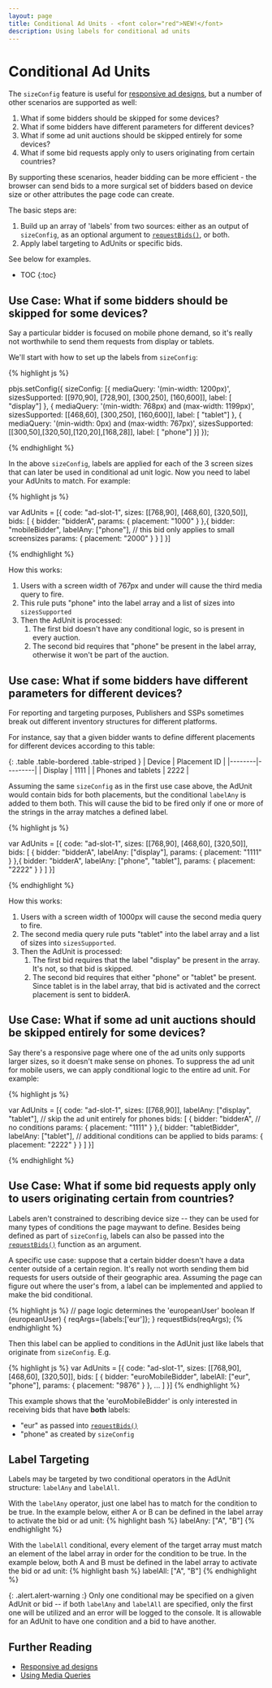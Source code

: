 ```yaml
---
layout: page
title: Conditional Ad Units - <font color="red">NEW!</font>
description: Using labels for conditional ad units
---
```


<div class="bs-docs-section" markdown="1">

# Conditional Ad Units

The `sizeConfig` feature is useful for [responsive ad designs]({{site.baseurl}}/dev-docs/feature-responsive.html), but a number of other scenarios are supported as well:

1. What if some bidders should be skipped for some devices?
1. What if some bidders have different parameters for different devices?
1. What if some ad unit auctions should be skipped entirely for some devices?
1. What if some bid requests apply only to users originating from certain countries? 

By supporting these scenarios, header bidding can be more efficient - the browser can send bids to a more surgical set of bidders based on device size or other attributes the page code can create.

The basic steps are:

1. Build up an array of 'labels' from two sources: either as an output of `sizeConfig`, as an optional argument to [`requestBids()`]({{site.baseurl}}/dev-docs/publisher-api-reference.html#module_pbjs.requestBids), or both.
1. Apply label targeting to AdUnits or specific bids.

See below for examples.

* TOC
{:toc}

## Use Case: What if some bidders should be skipped for some devices?

Say a particular bidder is focused on mobile phone demand, so it's really not worthwhile 
to send them requests from display or tablets.

We'll start with how to set up the labels from `sizeConfig`:

{% highlight js %}

pbjs.setConfig({
  sizeConfig: [{
       mediaQuery: '(min-width: 1200px)',
       sizesSupported: [[970,90], [728,90], [300,250], [160,600]],
       label: [ "display"]
     }, {
       mediaQuery: '(min-width: 768px) and (max-width: 1199px)',
       sizesSupported: [[468,60], [300,250], [160,600]],
       label: [ "tablet"]
     }, {
       mediaQuery: '(min-width: 0px) and (max-width: 767px)',
       sizesSupported: [[300,50],[320,50],[120,20],[168,28]],
       label: [ "phone"]
  }]
});

{% endhighlight %}

In the above `sizeConfig`, labels are applied for each of the 3 screen sizes that can later be used in
conditional ad unit logic. Now you need to label your AdUnits to match. For example:

{% highlight js %}

var AdUnits = [{
    code: "ad-slot-1",
    sizes: [[768,90], [468,60], [320,50]], 
    bids: [
        {
            bidder: "bidderA",
            params: {
                placement: "1000"
            }
       },{
            bidder: "mobileBidder",
            labelAny: ["phone"],  // this bid only applies to small screensizes
            params: {
                placement: "2000"
            }
       }
   ]
}]

{% endhighlight %}

How this works:

1. Users with a screen width of 767px and under will cause the third media query to fire.
1. This rule puts "phone" into the label array and a list of sizes into `sizesSupported`
1. Then the AdUnit is processed:
    1. The first bid doesn't have any conditional logic, so is present in every auction.
    1. The second bid requires that "phone" be present in the label array, otherwise it won't be part of the auction.

## Use case: What if some bidders have different parameters for different devices?

For reporting and targeting purposes, Publishers and SSPs sometimes break out different inventory structures for different platforms.

For instance, say that a given bidder wants to define different placements for different devices according to this table:

{: .table .table-bordered .table-striped }
| Device | Placement ID |
|--------|---------|
| Display | 1111 |
| Phones and tablets | 2222 |

Assuming the same `sizeConfig` as in the first use case above, the AdUnit would contain bids for both
placements, but the conditional `labelAny` is added to them both. This will cause the bid to be fired only if one
or more of the strings in the array matches a defined label.

{% highlight js %}

var AdUnits = [{
    code: "ad-slot-1",
    sizes: [[768,90], [468,60], [320,50]], 
    bids: [
        {
            bidder: "bidderA",
            labelAny: ["display"],
            params: {
                placement: "1111"
            }
       },{
            bidder: "bidderA",
            labelAny: ["phone", "tablet"],
            params: {
                placement: "2222"
            }
       }
   ]
}]

{% endhighlight %}

How this works:

1. Users with a screen width of 1000px will cause the second media query to fire.
1. The second media query rule puts "tablet" into the label array and a list of sizes into `sizesSupported`.
1. Then the AdUnit is processed:
    1. The first bid requires that the label "display" be present in the array. It's not, so that bid is skipped.
    1. The second bid requires that either "phone" or "tablet" be present. Since tablet is in the label array, that bid is activated and the correct placement is sent to bidderA.

## Use Case: What if some ad unit auctions should be skipped entirely for some devices?

Say there's a responsive page where one of the ad units only supports larger sizes, so it doesn't make sense
on phones. To suppress the ad unit for mobile users, we can apply conditional logic to the entire ad unit. For example:

{% highlight js %}

var AdUnits = [{
    code: "ad-slot-1",
    sizes: [[768,90]], 
    labelAny: ["display", "tablet"], // skip the ad unit entirely for phones
    bids: [
        {
            bidder: "bidderA",  // no conditions
            params: {
                placement: "1111"
            }
       },{
            bidder: "tabletBidder",
            labelAny: ["tablet"], // additional conditions can be applied to bids
            params: {
                placement: "2222"
            }
       }
   ]
}]

{% endhighlight %}

## Use Case: What if some bid requests apply only to users originating certain from countries? 

Labels aren't constrained to describing device size -- they can be used for many types of conditions the page maywant to define. Besides being defined as part of `sizeConfig`, labels can also be passed into the [`requestBids()`]({{site.baseurl}}/dev-docs/publisher-api-reference.html#module_pbjs.requestBids) function as an argument.

A specific use case: suppose that a certain bidder doesn't have a data center outside of a
certain region. It's really not worth sending them bid
requests for users outside of their geographic area. Assuming the page can figure out where the user's from,
a label can be implemented and applied to make the bid conditional.

{% highlight js %}
// page logic determines the 'europeanUser' boolean
If (europeanUser) {
    reqArgs={labels:['eur']};
} 
requestBids(reqArgs);
{% endhighlight %}

Then this label can be applied to conditions in the AdUnit just like labels that originate from `sizeConfig`. E.g.

{% highlight js %}
var AdUnits = [{
    code: "ad-slot-1",
    sizes: [[768,90], [468,60], [320,50]], 
    bids: [
       {
            bidder: "euroMobileBidder",
            labelAll: ["eur", "phone"],
            params: {
                placement: "9876"
            }
       },
       ...
   ]
}]
{% endhighlight %}

This example shows that the 'euroMobileBidder' is only interested in receiving bids that have **both**
labels:

* "eur" as passed into [`requestBids()`]({{site.baseurl}}/dev-docs/publisher-api-reference.html#module_pbjs.requestBids)
* "phone" as created by `sizeConfig`


## Label Targeting

Labels may be targeted by two conditional operators in the AdUnit structure: `labelAny` and `labelAll`.

With the `labelAny` operator, just one label has to match for the condition to be true. In the example below, either A or B can be defined in the label array to activate the bid or ad unit:
{% highlight bash %}
labelAny: ["A", "B"]
{% endhighlight %}

With the `labelAll` conditional, every element of the target array must match an element of the label array in
order for the condition to be true. In the example below, both A and B must be defined in the label array to activate the bid or ad unit:
{% highlight bash %}
labelAll: ["A", "B"] 
{% endhighlight %}

{: .alert.alert-warning :}
Only one conditional may be specified on a given AdUnit or bid -- if both `labelAny` and `labelAll` are specified, only the first one will be utilized and an error will be logged to the console. It is allowable for an AdUnit to have one condition and a bid to have another.

## Further Reading

+ [Responsive ad designs]({{site.baseurl}}/dev-docs/feature-responsive.html)
+ [Using Media Queries](https://developer.mozilla.org/en-US/docs/Web/CSS/Media_Queries/Using_media_queries)


</div>
